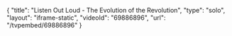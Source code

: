 {
    "title": "Listen Out Loud - The Evolution of the Revolution",
    "type": "solo",
    "layout": "iframe-static",
    "videoId": "69886896",
    "url": "\/tvpembed\/69886896"
}